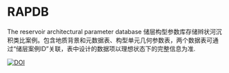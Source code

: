 # RAPDB
The reservoir architectural parameter database
储层构型参数库存储辫状河沉积类比案例。包含地质背景和元数据表、构型单元几何参数表，两个数据表可通过“储层案例ID”关联，表中设计的数据项以理想状态下的完整信息为准.




  [![DOI](https://zenodo.org/badge/DOI/10.5281/zenodo.13984849.svg)](https://doi.org/10.5281/zenodo.13984849)
